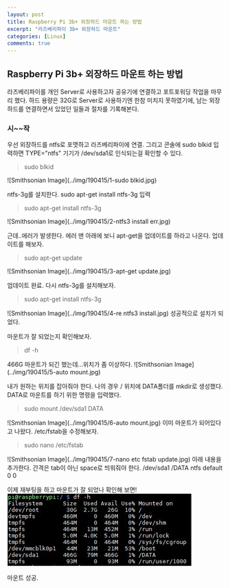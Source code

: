 ```yaml
---
layout: post
title: Raspberry Pi 3b+ 외장하드 마운트 하는 방법
excerpt: "라즈베리파이 3b+ 외장하드 마운트"
categories: [Linux]
comments: true
---
```


## Raspberry Pi 3b+ 외장하드 마운트 하는 방법

라즈베리파이를 개인 Server로 사용하고자 공유기에 연결하고 포트포워딩 작업을 마무리 했다.
하드 용량은 32G로 Server로 사용하기엔 한참 미치지 못하였기에,
남는 외장하드를 연결하면서 있었던 일들과 절차를 기록해본다.

### 시~~작

우선 외장하드를 ntfs로 포맷하고 라즈베리파이에 연결.
그리고 콘솔에 sudo blkid 입력하면
TYPE="ntfs" 기기가 /dev/sda1로 인식되는걸 확인할 수 있다.
> sudo blkid 

![Smithsonian Image](../img/190415/1-sudo blkid.jpg)

ntfs-3g를 설치한다. 
sudo apt-get install ntfs-3g 입력
> sudo apt-get install ntfs-3g 

![Smithsonian Image](../img/190415/2-ntfs3 install err.jpg)

근데..에러가 발생한다.
에러 맨 아래에 보니 apt-get을 업데이트를 하라고 나온다.
업데이트를 해보자.
> sudo apt-get update 

![Smithsonian Image](../img/190415/3-apt-get update.jpg)

업데이트 완료.
다시 ntfs-3g를 설치해보자.
> sudo apt-get install ntfs-3g

![Smithsonian Image](../img/190415/4-re ntfs3 install.jpg)
성공적으로 설치가 되었다. 


마운트가 잘 되었는지 확인해보자.
> df -h

466G 마운트가 되긴 했는데...위치가 좀 이상하다.
![Smithsonian Image](../img/190415/5-auto mount.jpg)

내가 원하는 위치를 잡아줘야 한다.
나의 경우 / 위치에 DATA폴더를 mkdir로 생성했다.
DATA로 마운트를 하기 위한 명령을 입력했다.
> sudo mount /dev/sda1 DATA

![Smithsonian Image](../img/190415/6-auto mount.jpg)
이미 마운트가 되어있다고 나왔다.
/etc/fstab을 수정해보자.

> sudo nano /etc/fstab

![Smithsonian Image](../img/190415/7-nano etc fstab update.jpg)
아래 내용을 추가한다. 간격은 tab이 아닌 space로 띄워줘야 한다.
/dev/sda1     /DATA     ntfs      default     0      0

이제 재부팅을 하고 마운트가 잘 되었나 확인해 보면!
![Smithsonian Image](../img/190415/8-success.jpg)

마운트 성공.



